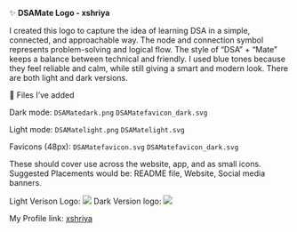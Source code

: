✨ **DSAMate Logo - xshriya**

I created this logo to capture the idea of learning DSA in a simple, connected, and approachable way.
The node and connection symbol represents problem-solving and logical flow.
The style of “DSA” + “Mate” keeps a balance between technical and friendly.
I used blue tones because they feel reliable and calm, while still giving a smart and modern look.
There are both light and dark versions.

📂 Files I’ve added

Dark mode: `DSAMatedark.png` `DSAMatefavicon_dark.svg`

Light mode: `DSAMatelight.png` `DSAMatelight.svg`

Favicons (48px): `DSAMatefavicon.svg` `DSAMatefavicon_dark.svg`

These should cover use across the website, app, and as small icons.<br>
Suggested Placements would be: README file, Website, Social media banners. 

Light Verison Logo: <img src="https://github.com/xshriya/cpp-dsa-sheet-testing/blob/feature/dsamatelogo/design/logo-submissions/xshriya-dsamatelogo/DSAMatelight.png">
Dark Version logo: <img src="https://github.com/xshriya/cpp-dsa-sheet-testing/blob/feature/dsamatelogo/design/logo-submissions/xshriya-dsamatelogo/DSAMatedark.png">

My Profile link: <a href = "https://github.com/xshriya">xshriya</a>
